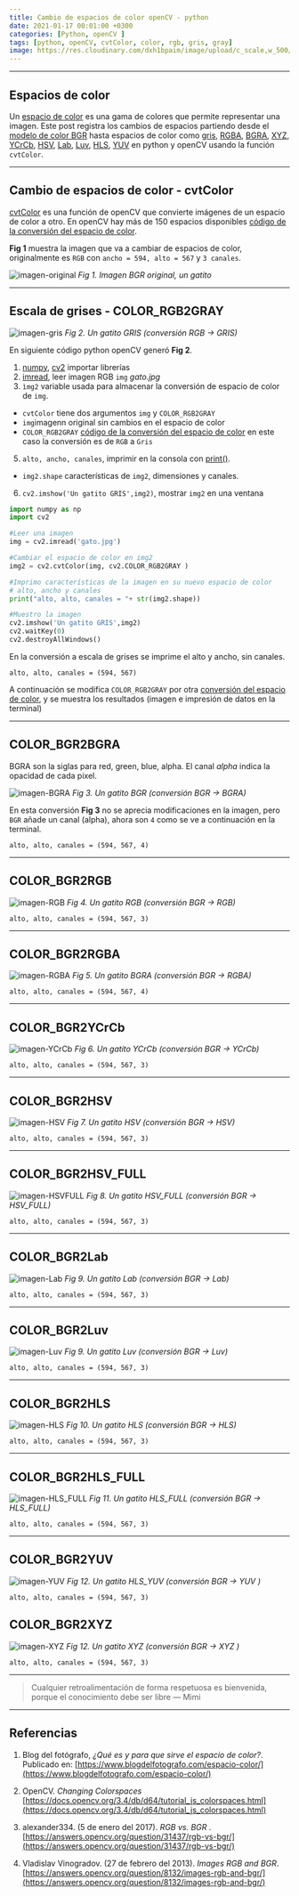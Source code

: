 ```yaml
---
title: Cambio de espacios de color openCV - python
date: 2021-01-17 00:01:00 +0300
categories: [Python, openCV ]
tags: [python, openCV, cvtColor, color, rgb, gris, gray]
image: https://res.cloudinary.com/dxh1bpaim/image/upload/c_scale,w_500/v1612471827/kipunaEC/espacios-color/formas_aywvcd.gif
---
```


***

## Espacios de color

Un [espacio de color](https://es.wikipedia.org/wiki/Espacio_de_color) es una gama de colores que permite representar una imagen. 
Este post registra los cambios de espacios partiendo desde el [modelo de color BGR](https://learnopencv.com/why-does-opencv-use-bgr-color-format/) hasta espacios de color como [gris](#escala-de-grises---color_rgb2gray), [RGBA](#color_rgb2rgba), [BGRA](#color_rgb2bgra), [XYZ](#color_rgb2xyz), [YCrCb](#color_rgb2ycrcb), [HSV](#color_rgb2hsv), [Lab](#color_rgb2lab), [Luv](#color_rgb2luv), [HLS](#color_rgb2hls), [YUV](#color_rgb2yuv)  en python y openCV usando la función `cvtColor`.

***

## Cambio de espacios de color - cvtColor 
[cvtColor](https://docs.opencv.org/3.4/db/d64/tutorial_js_colorspaces.html) es una función de openCV que convierte imágenes de un espacio de color a otro.
En openCV hay más de 150 espacios disponibles [código de la conversión del espacio de color](https://docs.opencv.org/3.4/d8/d01/group__imgproc__color__conversions.html#ga4e0972be5de079fed4e3a10e24ef5ef0).

**Fig 1** muestra la imagen que va a cambiar de espacios de color, originalmente es `RGB` con  `ancho = 594, alto = 567` y `3 canales`. 

![imagen-original](https://res.cloudinary.com/dxh1bpaim/image/upload/c_scale,w_300/v1612472808/kipunaEC/espacios-color/gato_venlup.jpg)
_Fig 1. Imagen BGR original, un gatito_

***

## Escala de grises - COLOR_RGB2GRAY

![imagen-gris](https://res.cloudinary.com/dxh1bpaim/image/upload/c_scale,w_300/v1612472782/kipunaEC/espacios-color/COLOR_BGR2GRAY_emtg6m.jpg
)
_Fig 2. Un gatito GRIS (conversión RGB -> GRIS)_

En siguiente código python openCV generó **Fig 2**. 
1. [numpy](https://numpy.org/doc/stable/reference/generated/numpy.linspace.html), [cv2](https://opencv.org/) importar librerías 
2. [imread](https://docs.opencv.org/master/d4/da8/group__imgcodecs.html#ga288b8b3da0892bd651fce07b3bbd3a56), leer imagen RGB `img` *gato.jpg* 
3. `ìmg2` variable usada para almacenar la conversión de espacio de color de `img`.
 * `cvtColor` tiene dos argumentos `img` y `COLOR_RGB2GRAY`
 * `img`imagenn original sin cambios en el espacio de color
 * `COLOR_RGB2GRAY` [código de la conversión del espacio de color](https://docs.opencv.org/3.4/d8/d01/group__imgproc__color__conversions.html#ga4e0972be5de079fed4e3a10e24ef5ef0) en este caso la conversión es de `RGB` a `Gris`
5. `alto, ancho, canales`, imprimir en la consola con [print()](https://docs.python.org/3/whatsnew/3.0.html).
 * `img2.shape` características de `img2`, dimensiones y canales.
6. `cv2.imshow('Un gatito GRIS',img2)`, mostrar `img2` en una ventana 

```python
import numpy as np
import cv2

#Leer una imagen
img = cv2.imread('gato.jpg')

#Cambiar el espacio de color en img2
img2 = cv2.cvtColor(img, cv2.COLOR_RGB2GRAY )

#Imprimo características de la imagen en su nuevo espacio de color
# alto, ancho y canales
print("alto, alto, canales = "+ str(img2.shape))

#Muestro la imagen
cv2.imshow('Un gatito GRIS',img2)
cv2.waitKey(0)
cv2.destroyAllWindows()
```
En la conversión a escala de grises se imprime el alto y ancho, sin canales.
```terminal
alto, alto, canales = (594, 567)
```
A continuación se modifica `COLOR_RGB2GRAY` por otra [ conversión del espacio de color](https://docs.opencv.org/3.4/d8/d01/group__imgproc__color__conversions.html#ga4e0972be5de079fed4e3a10e24ef5ef0), y se muestra los resultados (imagen e impresión de datos en la terminal)

***

## COLOR_BGR2BGRA

BGRA son la siglas para red, green, blue, alpha. El canal *alpha* indica la opacidad de cada pixel.

![imagen-BGRA](https://res.cloudinary.com/dxh1bpaim/image/upload/c_scale,w_300/v1612472785/kipunaEC/espacios-color/COLOR_BGR2BGRA_iqi5x4.jpg)
_Fig 3. Un gatito BGR (conversión BGR -> BGRA)_

En esta conversión **Fig 3** no se aprecia modificaciones en la imagen, pero `BGR` añade un canal (alpha), ahora son `4` como se ve a continuación en la terminal.

```terminal
alto, alto, canales = (594, 567, 4)
```

***

## COLOR_BGR2RGB

![imagen-RGB](https://res.cloudinary.com/dxh1bpaim/image/upload/c_scale,w_300/v1612472763/kipunaEC/espacios-color/COLOR_BGR2RGB_wsedlj.jpg)
_Fig 4. Un gatito RGB (conversión BGR -> RGB)_

```terminal
alto, alto, canales = (594, 567, 3)
```

***

## COLOR_BGR2RGBA

![imagen-RGBA](https://res.cloudinary.com/dxh1bpaim/image/upload/c_scale,w_300/v1612472770/kipunaEC/espacios-color/COLOR_BGR2RGBA_j6qb4h.jpg)
_Fig 5. Un gatito BGRA (conversión BGR -> RGBA)_

```terminal
alto, alto, canales = (594, 567, 4)
```

***

## COLOR_BGR2YCrCb 

![imagen-YCrCb](https://res.cloudinary.com/dxh1bpaim/image/upload/c_scale,w_300/v1612472759/kipunaEC/espacios-color/COLOR_BGR2YCrCb_q63glu.jpg)
_Fig 6. Un gatito YCrCb (conversión BGR -> YCrCb)_

```terminal
alto, alto, canales = (594, 567, 3)
```

***

## COLOR_BGR2HSV

![imagen-HSV](https://res.cloudinary.com/dxh1bpaim/image/upload/c_scale,w_300/v1612472774/kipunaEC/espacios-color/COLOR_BGR2HSV_vworgv.jpg)
_Fig 7. Un gatito HSV (conversión BGR -> HSV)_

```terminal
alto, alto, canales = (594, 567, 3)
```

***

## COLOR_BGR2HSV_FULL

![imagen-HSVFULL](https://res.cloudinary.com/dxh1bpaim/image/upload/c_scale,w_300/v1612472783/kipunaEC/espacios-color/COLOR_BGR2HSV_FULL_pqln3n.jpg)
_Fig 8. Un gatito HSV_FULL (conversión BGR -> HSV_FULL)_

```terminal
alto, alto, canales = (594, 567, 3)
```

***

## COLOR_BGR2Lab 

![imagen-Lab](https://res.cloudinary.com/dxh1bpaim/image/upload/c_scale,w_300/v1612472765/kipunaEC/espacios-color/COLOR_BGR2Lab_hwjvez.jpg)
_Fig 9. Un gatito Lab (conversión BGR -> Lab)_

```terminal
alto, alto, canales = (594, 567, 3)
```

***

## COLOR_BGR2Luv

![imagen-Luv](https://res.cloudinary.com/dxh1bpaim/image/upload/c_scale,w_300/v1612472758/kipunaEC/espacios-color/COLOR_BGR2Luv_eblgvk.jpg)
_Fig 9. Un gatito Luv (conversión BGR -> Luv)_

```terminal
alto, alto, canales = (594, 567, 3)
```

***

## COLOR_BGR2HLS

![imagen-HLS](https://res.cloudinary.com/dxh1bpaim/image/upload/c_scale,w_300/v1612472788/kipunaEC/espacios-color/COLOR_BGR2HLS_oh7ovo.jpg)
_Fig 10. Un gatito HLS (conversión BGR -> HLS)_

```terminal
alto, alto, canales = (594, 567, 3)
```

***

## COLOR_BGR2HLS_FULL

![imagen-HLS_FULL](https://res.cloudinary.com/dxh1bpaim/image/upload/c_scale,w_300/v1612472781/kipunaEC/espacios-color/COLOR_BGR2HLS_FULL_wbhor9.jpg)
_Fig 11. Un gatito HLS_FULL (conversión BGR -> HLS_FULL)_

```terminal
alto, alto, canales = (594, 567, 3)
```

***

## COLOR_BGR2YUV 

![imagen-YUV ](https://res.cloudinary.com/dxh1bpaim/image/upload/c_scale,w_300/v1612472761/kipunaEC/espacios-color/COLOR_BGR2YUV_lyhhom.jpg)
_Fig 12. Un gatito HLS_YUV  (conversión BGR -> YUV )_

```terminal
alto, alto, canales = (594, 567, 3)
```

## COLOR_BGR2XYZ

![imagen-XYZ ](https://res.cloudinary.com/dxh1bpaim/image/upload/c_scale,w_300/v1612472771/kipunaEC/espacios-color/COLOR_BGR2XYZ_yw4g1w.jpg)
_Fig 12. Un gatito XYZ  (conversión BGR -> XYZ )_

```terminal
alto, alto, canales = (594, 567, 3)
```
***

> Cualquier retroalimentación de forma respetuosa es bienvenida, porque el conocimiento debe ser libre  — Mimi

***


## Referencias

1. Blog del fotógrafo, *¿Qué es y para que sirve el espacio de color?*. Publicado en: [https://www.blogdelfotografo.com/espacio-color/](https://www.blogdelfotografo.com/espacio-color/)
2. OpenCV. *Changing Colorspaces* [https://docs.opencv.org/3.4/db/d64/tutorial_js_colorspaces.html](https://docs.opencv.org/3.4/db/d64/tutorial_js_colorspaces.html)

3. alexander334. (5 de enero del 2017). *RGB vs. BGR* . [https://answers.opencv.org/question/31437/rgb-vs-bgr/](https://answers.opencv.org/question/31437/rgb-vs-bgr/)

4. Vladislav Vinogradov. (27 de febrero del 2013). *Images RGB and BGR*. [https://answers.opencv.org/question/8132/images-rgb-and-bgr/](https://answers.opencv.org/question/8132/images-rgb-and-bgr/)
